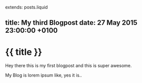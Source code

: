 extends: posts.liquid

title:   My third Blogpost
date:    27 May 2015 23:00:00 +0100
---
# {{ title }}

Hey there this is my first blogpost and this is super awesome.

My Blog is lorem ipsum like, yes it is..
